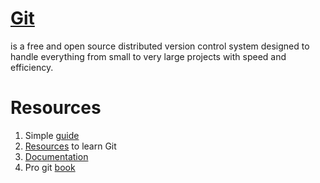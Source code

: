 # [Git](https://git-scm.com/)

 is a free and open source distributed version control system designed to handle everything 
 from small to very large projects with speed and efficiency.

# Resources

1. Simple [guide](https://rogerdudler.github.io/git-guide/)
1. [Resources](https://try.github.io/) to learn Git
1. [Documentation](https://git-scm.com/doc)
1. Pro git [book](https://git-scm.com/book/en/v2)
